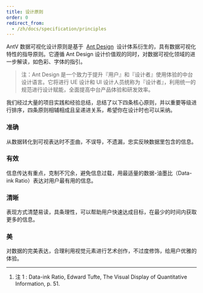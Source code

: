 ```yaml
---
title: 设计原则
order: 0
redirect_from:
  - /zh/docs/specification/principles
---
```


AntV 数据可视化设计原则是基于  [Ant Design](https://ant.design/docs/spec/introduce-cn)  设计体系衍生的，具有数据可视化特性的指导原则。它遵循 Ant Design 设计价值观的同时，对数据可视化领域的进一步解读，如色彩、字体的指引。

> 注：Ant Design 是一个致力于提升『用户』和『设计者』使用体验的中台设计语言。它将进行 UE 设计和 UI 设计人员统称为『设计者』，利用统一的规范进行设计赋能，全面提高中台产品体验和研发效率。

我们经过大量的项目实践和经验总结，总结了以下四条核心原则，并以重要等级进行排序，四条原则相辅相成且呈递进关系，希望你在设计时也可以采纳。

<a name="910cly"></a>

### **准确**

从数据转化到可视表达时不歪曲，不误导，不遗漏，忠实反映数据里包含的信息。

<a name="e45eqz"></a>

### **有效**

信息传达有重点，克制不冗余，避免信息过载，用最适量的数据-油墨比（Data-ink Ratio）表达对用户最有用的信息。

<a name="u9e7nl"></a>

### **清晰**

表现方式清楚易读，具条理性，可以帮助用户快速达成目标，在最少的时间内获取更多的信息。

<a name="po8hot"></a>

### **美**

对数据的完美表达，合理利用视觉元素进行艺术创作，不过度修饰，给用户优雅的体验。

---

1. 注 1 : Data-ink Ratio, Edward Tufte, The Visual Display of Quantitative Information, p. 51.
